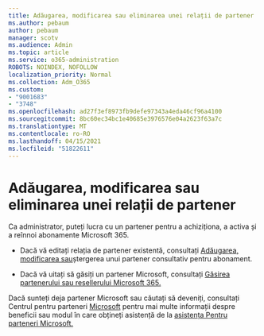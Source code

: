 ```yaml
---
title: Adăugarea, modificarea sau eliminarea unei relații de partener
ms.author: pebaum
author: pebaum
manager: scotv
ms.audience: Admin
ms.topic: article
ms.service: o365-administration
ROBOTS: NOINDEX, NOFOLLOW
localization_priority: Normal
ms.collection: Adm_O365
ms.custom:
- "9001683"
- "3748"
ms.openlocfilehash: ad27f3ef8973fb9defe97343a4eda46cf96a4100
ms.sourcegitcommit: 8bc60ec34bc1e40685e3976576e04a2623f63a7c
ms.translationtype: MT
ms.contentlocale: ro-RO
ms.lasthandoff: 04/15/2021
ms.locfileid: "51822611"
---
```

# <a name="add-change-or-remove-a-partner-relationship"></a>Adăugarea, modificarea sau eliminarea unei relații de partener

Ca administrator, puteți lucra cu un partener pentru a achiziționa, a activa și a reînnoi abonamente Microsoft 365. 

- Dacă vă editați relația de partener existentă, consultați [Adăugarea, modificarea sau](https://docs.microsoft.com/microsoft-365/admin/misc/add-partner?view=o365-worldwide)ștergerea unui partener consultativ pentru abonament.

- Dacă vă uitați să găsiți un partener Microsoft, consultați [Găsirea partenerului sau resellerului Microsoft 365.](https://docs.microsoft.com/microsoft-365/admin/manage/find-your-partner-or-reseller?view=o365-worldwide)

Dacă sunteți deja partener Microsoft sau căutați să deveniți, consultați Centrul pentru parteneri [Microsoft](https://support.microsoft.com/help/4499930/partner-center-overview) pentru mai multe informații despre beneficii sau modul în care obțineți asistență de la [asistența Pentru parteneri Microsoft.](https://aka.ms/partnersupport)
